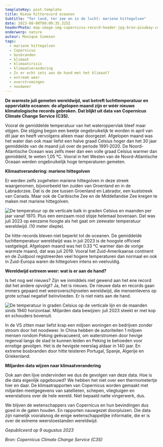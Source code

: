 ```yaml
---
templateKey: post.template
title: Nieuw hitterecord oceanen
Subtitle: "Ter land, ter zee en in de lucht: mariene hittegolven"
date: 2023-08-08T08:09:35.325Z
headerPhoto: map-image-img-copernicus-record-header-jpg-bron-pixabay-com-onderschrift-copernicus-record-header
onderwerp: nature
auteur: Monique Siemsen
tags:
  - mariene hittegolven
  - Copernicus
  - bosbranden
  - klimaat
  - klimaatcrisis
  - klimaatverandering
  - Is er echt iets aan de hand met het klimaat?
  - extreem weer
  - overstromingen
  - noodweer
---
```

**De warmste juli gemeten wereldwijd, wat betreft luchttemperatuur en oppervlakte oceanen: de afgelopen maand zijn er wéér nieuwe klimatologische records gebroken. Dat blijkt uit data van Copernicus Climate Change Service (C3S).**



Vooral de gemiddelde temperatuur van het wateroppervlak bleef maar stijgen. Die stijging begon een beetje ongebruikelijk te worden in april van dit jaar en heeft vervolgens alleen maar doorgezet. Afgelopen maand was het water dan ook maar liefst een halve graad Celsius hoger dan het 30 jaar gemiddelde van de maand juli over de periode 1991-2020. De Noord-Atlantische Oceaan was zelfs meer dan een volle graad Celsius warmer dan gemiddeld, te weten 1,05 °C. Vooral in het Westen van de Noord-Atlantische Oceaan werden ongebruikelijk hoge temperaturen gemeten.



**Klimaatverandering: mariene hittegolven**

Er werden zelfs zogeheten mariene hittegolven in deze streek waargenomen, bijvoorbeeld ten zuiden van Groenland en in de Labradorzee. Dat is de zee tussen Groenland en Labrador, een kuststreek van Canada. Maar ook de Caribische Zee en de Middellandse Zee kregen te maken met mariene hittegolven.

![De temperatuur op de verticale balk in graden Celsius en maanden per jaar vanaf 1970. Plus een eenzaam rood stipje helemaal bovenaan. Dat was juli 2023 op eenzame hoogte als het gaat om zeewater temperatuur wereldwijd. (10 meter diepte).](/img/copernicus-1-water.png "Ter land, ter zee en in de lucht: mariene hittegolven! Nieuw hitterecord oceanen  De warmste juli gemeten wereldwijd, wat betreft luchttemperatuur en oppervlakte oceanen: de afgelopen maand zijn er wéér nieuwe klimatologische records gebroken. Dat blijkt uit data van Copernicus Climate Change Service (C3S).  Vooral de gemiddelde temperatuur van het wateroppervlak bleef maar stijgen. Die stijging begon een beetje ongebruikelijk te worden in april van dit jaar en heeft vervolgens alleen maar doorgezet. Afgelopen maand was het water dan ook maar liefst een halve graad Celsius hoger dan het 30 jaar gemiddelde van de maand juli over de periode 1991-2020. De Noord-Atlantische Oceaan was zelfs meer dan een volle graad Celsius warmer dan gemiddeld, te weten 1,05 °C. Vooral in het Westen van de Noord-Atlantische Oceaan werden ongebruikelijk hoge temperaturen gemeten.  Klimaatverandering: mariene hittegolven Er werden zelfs zogeheten mariene hittegolven in deze streek waargenomen, bijvoorbeeld ten zuiden van Groenland en in de Labradorzee. Dat is de zee tussen Groenland en Labrador, een kuststreek van Canada. Maar ook de Caribische Zee en de Middellandse Zee kregen te maken met mariene hittegolven.  De hitte-records bleven niet beperkt tot de oceanen. De gemiddelde luchttemperatuur wereldwijd was in juli 2023 is de hoogste officieel vastgelegd. Afgelopen maand was het 0.33 °C warmer dan de vorige warmste maand, dat was juli 2019. Vooral het Zuid-Amerikaanse continent en de Zuidpool registreerden veel hogere temperaturen dan normaal en ook in Zuid-Europa waren de hittegolven intens en veelvuldig.  Wereldwijd extreem weer: wat is er aan de hand? Is het nog wel nieuws? Zijn we inmiddels niet gewend aan het ene record dat het andere opvolgt? Ja, dat is het. De nieuwe data en records gaan immers gepaard met weersverschijnselen wereldwijd, die mensenlevens op grote schaal negatief beïnvloeden. Er is niet niets aan de hand.  In de VS zitten maar liefst krap een miljoen woningen en bedrijven zonder stroom door het noodweer. In China hebben de autoriteiten 1 miljoen mensen rondom Peking geëvacueerd, om waterstromen door hevige regenval langs de stad te kunnen leiden en Peking te behoeden voor ernstige gevolgen. Het is de hevigste neerslag aldaar in 140 jaar. En extreme bosbranden door hitte teisteren Portugal, Spanje, Algerije en Griekenland.  Miljarden data wijzen naar klimaatverandering Ook aan den lijve ondervinden we dus de gevolgen van deze data. Hoe is die data eigenlijk opgebouwd? We hebben het niet over een thermometertje hier en daar. De klimaatrapporten van Copernicus worden gemaakt met miljarden meetgegevens van satellieten, schepen, vliegtuigen en weerstations over de hele wereld. Niet bepaald natte vingerwerk, dus.  We blijven de wetenschappers van Copernicus en hun bevindingen dus goed in de gaten houden. En rapporten nauwgezet doorpluizen. Die data zijn namelijk vooralsnog de enige wetenschappelijke informatie, die er is over de extreme weerstoestanden wereldwijd.  Gepubliceerd op 9 augustus 2023 Bron: Copernicus Climate Change Service (C3S)")

De hitte-records bleven niet beperkt tot de oceanen. De gemiddelde luchttemperatuur wereldwijd was in juli 2023 is de hoogste officieel vastgelegd. Afgelopen maand was het 0.33 °C warmer dan de vorige warmste maand, dat was juli 2019. Vooral het Zuid-Amerikaanse continent en de Zuidpool registreerden veel hogere temperaturen dan normaal en ook in Zuid-Europa waren de hittegolven intens en veelvuldig.



**Wereldwijd extreem weer: wat is er aan de hand?**

Is het nog wel nieuws? Zijn we inmiddels niet gewend aan het ene record dat het andere opvolgt? Ja, het is nieuws. De nieuwe data en records gaan immers gepaard met weersverschijnselen wereldwijd, die mensenlevens op grote schaal negatief beïnvloeden. Er is niet niets aan de hand.

![De temperatuur in graden Celsius op de verticale lijn en de maanden sinds 1940 horizontaal. Miljarden data bewijzen: juli 2023 steekt er met kop en schouders bovenuit.](/img/copernicus-1-lucht.png "Ter land, ter zee en in de lucht: mariene hittegolven! Nieuw hitterecord oceanen  De warmste juli gemeten wereldwijd, wat betreft luchttemperatuur en oppervlakte oceanen: de afgelopen maand zijn er wéér nieuwe klimatologische records gebroken. Dat blijkt uit data van Copernicus Climate Change Service (C3S).  Vooral de gemiddelde temperatuur van het wateroppervlak bleef maar stijgen. Die stijging begon een beetje ongebruikelijk te worden in april van dit jaar en heeft vervolgens alleen maar doorgezet. Afgelopen maand was het water dan ook maar liefst een halve graad Celsius hoger dan het 30 jaar gemiddelde van de maand juli over de periode 1991-2020. De Noord-Atlantische Oceaan was zelfs meer dan een volle graad Celsius warmer dan gemiddeld, te weten 1,05 °C. Vooral in het Westen van de Noord-Atlantische Oceaan werden ongebruikelijk hoge temperaturen gemeten.  Klimaatverandering: mariene hittegolven Er werden zelfs zogeheten mariene hittegolven in deze streek waargenomen, bijvoorbeeld ten zuiden van Groenland en in de Labradorzee. Dat is de zee tussen Groenland en Labrador, een kuststreek van Canada. Maar ook de Caribische Zee en de Middellandse Zee kregen te maken met mariene hittegolven.  De hitte-records bleven niet beperkt tot de oceanen. De gemiddelde luchttemperatuur wereldwijd was in juli 2023 is de hoogste officieel vastgelegd. Afgelopen maand was het 0.33 °C warmer dan de vorige warmste maand, dat was juli 2019. Vooral het Zuid-Amerikaanse continent en de Zuidpool registreerden veel hogere temperaturen dan normaal en ook in Zuid-Europa waren de hittegolven intens en veelvuldig.  Wereldwijd extreem weer: wat is er aan de hand? Is het nog wel nieuws? Zijn we inmiddels niet gewend aan het ene record dat het andere opvolgt? Ja, dat is het. De nieuwe data en records gaan immers gepaard met weersverschijnselen wereldwijd, die mensenlevens op grote schaal negatief beïnvloeden. Er is niet niets aan de hand.  In de VS zitten maar liefst krap een miljoen woningen en bedrijven zonder stroom door het noodweer. In China hebben de autoriteiten 1 miljoen mensen rondom Peking geëvacueerd, om waterstromen door hevige regenval langs de stad te kunnen leiden en Peking te behoeden voor ernstige gevolgen. Het is de hevigste neerslag aldaar in 140 jaar. En extreme bosbranden door hitte teisteren Portugal, Spanje, Algerije en Griekenland.  Miljarden data wijzen naar klimaatverandering Ook aan den lijve ondervinden we dus de gevolgen van deze data. Hoe is die data eigenlijk opgebouwd? We hebben het niet over een thermometertje hier en daar. De klimaatrapporten van Copernicus worden gemaakt met miljarden meetgegevens van satellieten, schepen, vliegtuigen en weerstations over de hele wereld. Niet bepaald natte vingerwerk, dus.  We blijven de wetenschappers van Copernicus en hun bevindingen dus goed in de gaten houden. En rapporten nauwgezet doorpluizen. Die data zijn namelijk vooralsnog de enige wetenschappelijke informatie, die er is over de extreme weerstoestanden wereldwijd.  Gepubliceerd op 9 augustus 2023 Bron: Copernicus Climate Change Service (C3S)")

In de VS zitten maar liefst krap een miljoen woningen en bedrijven zonder stroom door het noodweer. In China hebben de autoriteiten 1 miljoen mensen rondom Peking geëvacueerd, om waterstromen door hevige regenval langs de stad te kunnen leiden en Peking te behoeden voor ernstige gevolgen. Het is de hevigste neerslag aldaar in 140 jaar. En extreme bosbranden door hitte teisteren Portugal, Spanje, Algerije en Griekenland.



**Miljarden data wijzen naar klimaatverandering**

Ook aan den lijve ondervinden we dus de gevolgen van deze data. Hoe is die data eigenlijk opgebouwd? We hebben het niet over een thermometertje hier en daar. De klimaatrapporten van Copernicus worden gemaakt met miljarden meetgegevens van satellieten, schepen, vliegtuigen en weerstations over de hele wereld. Niet bepaald natte vingerwerk, dus.



We blijven de wetenschappers van Copernicus en hun bevindingen dus goed in de gaten houden. En rapporten nauwgezet doorpluizen. Die data zijn namelijk vooralsnog de enige wetenschappelijke informatie, die er is over de extreme weerstoestanden wereldwijd.



*Gepubliceerd op 9 augustus 2023*

*Bron: Copernicus Climate Change Service (C3S)*